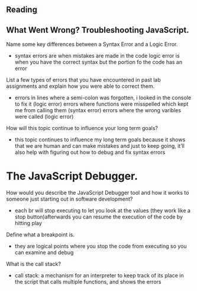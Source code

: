 ## Reading

## What Went Wrong? Troubleshooting JavaScript.

Name some key differences between a Syntax Error and a Logic Error.

+ syntax errors are when mistakes are made in the code logic error is when you have the correct syntax but the portion fo the code has an error

List a few types of errors that you have encountered in past lab assignments and explain how you were able to correct them.

+ errors in lines where a semi-colon was forgotten, i looked in the console to fix it (logic error) errors where functions were misspelled which kept me from calling them (syntax error) errors where the wrong varibles were called (logic error)

How will this topic continue to influence your long term goals?

+ this topic continues to influence my long term goals because it shows that we are human and can make mistakes and just to keep going, it’ll also help with figuring out how to debug and fix syntax errors

# The JavaScript Debugger.

How would you describe the JavaScript Debugger tool and how it works to someone just starting out in software development?

+ each br will stop executing to let you look at the values (they work like a stop button)afterwards you can resume the execution of the code by hitting play

Define what a breakpoint is.

+ they are logical points where you stop the code from executing so you can examine and debug

What is the call stack?

+ call stack: a mechanism for an interpreter to keep track of its place in the script that calls multiple functions, and shows the errors
